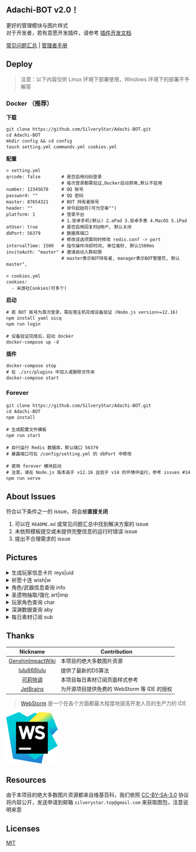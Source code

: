 ## Adachi-BOT v2.0！
更好的管理模块与图片样式<br>
对于开发者，若有意愿开发插件，请参考 [插件开发文档](https://github.com/SilveryStar/Adachi-BOT/tree/v2.0Beta/document)

[常见问题汇总](https://github.com/SilveryStar/Adachi-BOT/blob/master/document/FAQ.md) | [管理者手册](https://github.com/SilveryStar/Adachi-BOT/blob/master/document/MASTER.md)

## Deploy
> 注意：以下内容仅供 Linux 环境下部署使用，Windows 环境下的部署不予解答
### Docker （推荐）

**下载**

```
git clone https://github.com/SilveryStar/Adachi-BOT.git
cd Adachi-BOT
mkdir config && cd config
touch setting.yml commands.yml cookies.yml
```

**配置**

```
> setting.yml
qrcode: false        # 是否启用扫码登录
                     # 每次登录都需验证,Docker启动禁用,默认不启用
number: 12345678     # QQ 账号
password: ""         # QQ 密码
master: 87654321     # BOT 持有者账号
header: ""           # 命令起始符(可为空串"")
platform: 1          # 登录平台
                     # 1.安卓手机(默认) 2.aPad 3.安卓手表 4.MacOS 5.iPad
atUser: true         # 是否启用回复时@用户, 默认关闭
dbPort: 56379        # 数据库端口
                     # 修改该选项需同时修改 redis.conf -> port
intervalTime: 1500   # 指令操作冷却时间, 单位毫秒, 默认1500ms
inviteAuth: "master" # 邀请自动入群权限
                     # master表示BOT持有者, manager表示BOT管理员, 默认master",

> cookies.yml
cookies:
  - 米游社Cookies(可多个)
```

**启动**

```
# 若 BOT 账号为首次登录，需在宿主机完成设备验证 (Node.js version>=12.16)
npm install yaml oicq
npm run login

# 设备验证完成后，启动 docker
docker-compose up -d
```

**插件**

```
docker-compose stop
# 在 ./src/plugins 中加入或删除文件夹
docker-compose start
```

### Forever

```
git clone https://github.com/SilveryStar/Adachi-BOT.git
cd Adachi-BOT
npm install

# 生成配置文件模板
npm run start

# 自行运行 Redis 数据库，默认端口 56379
# 暴露端口可在 /config/setting.yml 的 dbPort 中修改

# 使用 forever 模块启动
# 注意，请在 Node.js 版本高于 v12.16 且低于 v14 的环境中运行，参考 issues #14 
npm run serve
```

## About Issues
符合以下条件之一的 issue，将会被**直接关闭**
1. 可以在 `README.md` 或常见问题汇总中找到解决方案的 issue
2. 未依照模板提交或未提供完整信息的运行时错误 issue
3. 提出不合理需求的 issue

## Pictures

<details>
<summary>生成玩家信息卡片 mys|uid</summary>
<div align="center">
  <img src="https://z3.ax1x.com/2021/07/22/WBzWmd.png" alt="ERROR"/>
</div>
</details>

<details>
<summary>祈愿十连 wish|w</summary>
<div align="center">
  <img src="https://z3.ax1x.com/2021/06/27/RJn3N9.png" alt="ERROR"/>
  <img src="https://z3.ax1x.com/2021/06/27/RJne10.png" alt="ERROR"/>
</div>
</details>

<details>
<summary>角色/武器信息查询 info</summary>
<div align="center">
  <img src="https://z3.ax1x.com/2021/06/27/RJnEhn.png" alt="ERROR">
  <img src="https://z3.ax1x.com/2021/06/27/RJnpX8.png" alt="ERROR">
  <img src="https://z3.ax1x.com/2021/06/27/RJnQ74.png" alt="ERROR">
  <img src="https://z3.ax1x.com/2021/06/27/RJn1AJ.png" alt="ERROR">
  <img src="https://z3.ax1x.com/2021/06/27/RJnMBF.png" alt="ERROR">
</div>
</details>

<details>
<summary>圣遗物抽取/强化 art|imp</summary>
<div align="center">
  <img src="https://z3.ax1x.com/2021/06/27/RJnP0g.png" alt="ERROR">
  <img src="https://z3.ax1x.com/2021/06/27/RJnCnS.png" alt="ERROR">
</div>
</details>

<details>
<summary>玩家角色查询 char</summary>
<div align="center">
  <img src="https://z3.ax1x.com/2021/06/27/RJni7Q.png" alt="ERROR">
  <img src="https://z3.ax1x.com/2021/06/27/RJnKnU.png" alt="ERROR">
  <img src="https://z3.ax1x.com/2021/06/27/RJnnXT.png" alt="ERROR">
  <img src="https://z3.ax1x.com/2021/06/27/RJnmcV.png" alt="ERROR">
  <img src="https://z3.ax1x.com/2021/06/27/RJnZpq.png" alt="ERROR">
  <img src="https://z3.ax1x.com/2021/06/27/RJnAts.png" alt="ERROR">
</div>
</details>

<details>
<summary>深渊数据查询 aby</summary>
<div align="center">
    <img src="https://z3.ax1x.com/2021/09/24/4DTORs.png" alt="ERROR">
</div>
<div align="center">
    <img src="https://z3.ax1x.com/2021/09/24/4DTXzn.png" alt="ERROR">
</div>
</details>

<details>
<summary>每日素材订阅 sub</summary>
<div align="center">
    <img src="https://z3.ax1x.com/2021/10/06/4zJ4JI.png" alt="ERROR">
</div>
</details>

## Thanks
| Nickname                                                     | Contribution                        |
| :----------------------------------------------------------: | ----------------------------------- |
|[GenshinImpactWiki](https://genshin-impact.fandom.com/wiki/Genshin_Impact_Wiki) | 本项目的绝大多数图片资源 |
|[lulu666lulu](https://github.com/lulu666lulu) | 提供了最新的DS算法 |
|[可莉特调](https://genshin.pub/daily) | 本项目每日素材订阅页面样式参考 |
|[JetBrains](https://www.jetbrains.com?from=Adachi-BOT) | 为开源项目提供免费的 WebStorm 等 IDE 的授权 |


> [WebStorm](https://www.jetbrains.com/webstorm?from=Adachi-BOT) 是一个在各个方面都最大程度地提高开发人员的生产力的 IDE

[![Webstorm](document/icon-webstorm.svg)](https://www.jetbrains.com/webstorm?from=Adachi-BOT)

## Resources
由于本项目的绝大多数图片资源都来自维基百科，我们依照 [CC-BY-SA-3.0](https://creativecommons.org/licenses/by-sa/3.0/legalcode) 协议将内容公开，发送申请到邮箱 `silverystar.top@gmail.com` 来获取图包，注意说明来意

## Licenses
[MIT](https://github.com/SilveryStar/Adachi-BOT/blob/master/LICENSE)

